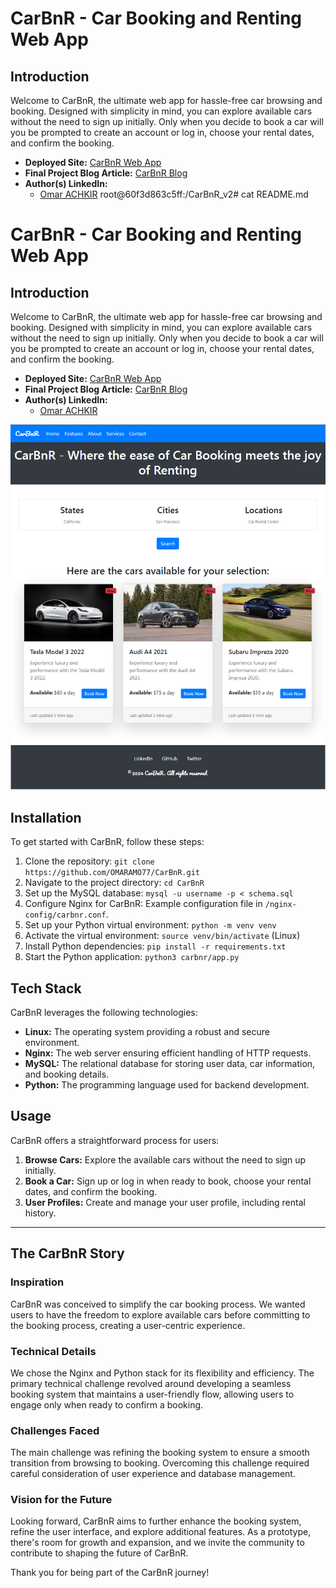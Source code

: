 # CarBnR - Car Booking and Renting Web App

## Introduction

Welcome to CarBnR, the ultimate web app for hassle-free car browsing and booking. Designed with simplicity in mind, you can explore available cars without the need to sign up initially. Only when you decide to book a car will you be prompted to create an account or log in, choose your rental dates, and confirm the booking.

- **Deployed Site:** [CarBnR Web App](https://www.eromo.tech)
- **Final Project Blog Article:** [CarBnR Blog](https://github.com/OMARAMO77/Blog-Post-Portfolio?tab=readme-ov-file#carbnr---car-booking-and-renting-web-app)
- **Author(s) LinkedIn:**
  - [Omar ACHKIR](https://www.linkedin.com/in/OMARAMO77/)
root@60f3d863c5ff:/CarBnR_v2# cat README.md
# CarBnR - Car Booking and Renting Web App

## Introduction

Welcome to CarBnR, the ultimate web app for hassle-free car browsing and booking. Designed with simplicity in mind, you can explore available cars without the need to sign up initially. Only when you decide to book a car will you be prompted to create an account or log in, choose your rental dates, and confirm the booking.

- **Deployed Site:** [CarBnR Web App](https://www.eromo.tech)
- **Final Project Blog Article:** [CarBnR Blog](https://github.com/OMARAMO77/Blog-Post-Portfolio?tab=readme-ov-file#carbnr---car-booking-and-renting-web-app)
- **Author(s) LinkedIn:**
  - [Omar ACHKIR](https://www.linkedin.com/in/OMARAMO77/)

![CarBnR Screenshot](https://github.com/OMARAMO77/CarBnR_v2/blob/master/web-app2.png)

## Installation

To get started with CarBnR, follow these steps:

1. Clone the repository: `git clone https://github.com/OMARAMO77/CarBnR.git`
2. Navigate to the project directory: `cd CarBnR`
3. Set up the MySQL database: `mysql -u username -p < schema.sql`
4. Configure Nginx for CarBnR: Example configuration file in `/nginx-config/carbnr.conf`.
5. Set up your Python virtual environment: `python -m venv venv`
6. Activate the virtual environment: `source venv/bin/activate` (Linux)
7. Install Python dependencies: `pip install -r requirements.txt`
8. Start the Python application: `python3 carbnr/app.py`

## Tech Stack

CarBnR leverages the following technologies:

- **Linux:** The operating system providing a robust and secure environment.
- **Nginx:** The web server ensuring efficient handling of HTTP requests.
- **MySQL:** The relational database for storing user data, car information, and booking details.
- **Python:** The programming language used for backend development.

## Usage

CarBnR offers a straightforward process for users:

1. **Browse Cars:** Explore the available cars without the need to sign up initially.
2. **Book a Car:** Sign up or log in when ready to book, choose your rental dates, and confirm the booking.
3. **User Profiles:** Create and manage your user profile, including rental history.

---

## The CarBnR Story

### Inspiration

CarBnR was conceived to simplify the car booking process. We wanted users to have the freedom to explore available cars before committing to the booking process, creating a user-centric experience.

### Technical Details

We chose the Nginx and Python stack for its flexibility and efficiency. The primary technical challenge revolved around developing a seamless booking system that maintains a user-friendly flow, allowing users to engage only when ready to confirm a booking.

### Challenges Faced

The main challenge was refining the booking system to ensure a smooth transition from browsing to booking. Overcoming this challenge required careful consideration of user experience and database management.

### Vision for the Future

Looking forward, CarBnR aims to further enhance the booking system, refine the user interface, and explore additional features. As a prototype, there's room for growth and expansion, and we invite the community to contribute to shaping the future of CarBnR.

Thank you for being part of the CarBnR journey!
